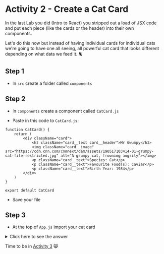 # Activity 2 - Create a Cat Card

In the last Lab you did (Intro to React) you stripped out a load of JSX code and put each piece (like the cards or the header) into their own components.

Let's do this now but instead of having individual cards for individual cats we're going to have one all seeing, all powerful cat card that looks different depending on what data we feed it. 🐈

## Step 1

- In `src` create a folder called `components`

## Step 2

- In `components` create a component called `CatCard.js`

- Paste in this code to `CatCard.js`:

```
function CatCard() {
    return (
        <div className="card">
            <h3 className="card__text card__header">Mr Gwumpy</h3>
            <img className="card__image" src="https://cdn.cnn.com/cnnnext/dam/assets/190517103414-01-grumpy-cat-file-restricted.jpg" alt="A grumpy cat, frowning angrily"></img>
            <p className="card__text">Species: Cat</p>
            <p className="card__text">Favourite Food(s): Caviar</p>
            <p className="card__text">Birth Year: 1984</p>
        </div>
    )
}

export default CatCard
```

- Save your file

## Step 3

- At the top of `App.js` import your cat card

<details>
<summary>Click here to see the answer</summary>
<pre>

`import CatCard from './components/CatCard'`

</pre>
</details>

Time to be in [Activity 3](./activity-3.md) 😸
